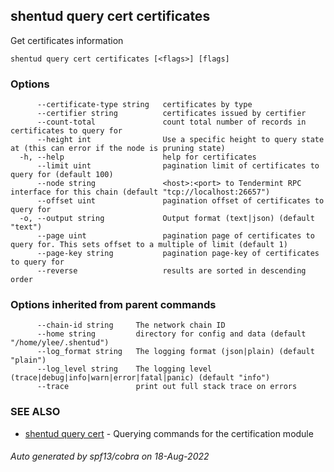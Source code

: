 ## shentud query cert certificates

Get certificates information

```
shentud query cert certificates [<flags>] [flags]
```

### Options

```
      --certificate-type string   certificates by type
      --certifier string          certificates issued by certifier
      --count-total               count total number of records in certificates to query for
      --height int                Use a specific height to query state at (this can error if the node is pruning state)
  -h, --help                      help for certificates
      --limit uint                pagination limit of certificates to query for (default 100)
      --node string               <host>:<port> to Tendermint RPC interface for this chain (default "tcp://localhost:26657")
      --offset uint               pagination offset of certificates to query for
  -o, --output string             Output format (text|json) (default "text")
      --page uint                 pagination page of certificates to query for. This sets offset to a multiple of limit (default 1)
      --page-key string           pagination page-key of certificates to query for
      --reverse                   results are sorted in descending order
```

### Options inherited from parent commands

```
      --chain-id string     The network chain ID
      --home string         directory for config and data (default "/home/ylee/.shentud")
      --log_format string   The logging format (json|plain) (default "plain")
      --log_level string    The logging level (trace|debug|info|warn|error|fatal|panic) (default "info")
      --trace               print out full stack trace on errors
```

### SEE ALSO

* [shentud query cert](shentud_query_cert.md)	 - Querying commands for the certification module

###### Auto generated by spf13/cobra on 18-Aug-2022
